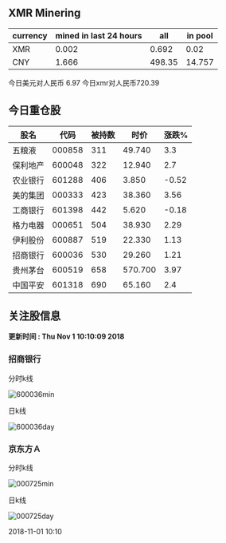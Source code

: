 ## XMR Minering

|currency|mined in last 24 hours|all|in pool|
|---|---|---|---|
|XMR|0.002|0.692|0.02|
|CNY|1.666|498.35|14.757|

今日美元对人民币 6.97	今日xmr对人民币720.39


## 今日重仓股 

|股名|代码|被持数|时价|涨跌%|
|---|---|---|---|---|
|五粮液|000858|311|49.740|3.3|
|保利地产|600048|322|12.940|2.7|
|农业银行|601288|406|3.850|-0.52|
|美的集团|000333|423|38.360|3.56|
|工商银行|601398|442|5.620|-0.18|
|格力电器|000651|504|38.930|2.29|
|伊利股份|600887|519|22.330|1.13|
|招商银行|600036|530|29.260|1.21|
|贵州茅台|600519|658|570.700|3.97|
|中国平安|601318|690|65.160|2.4|

## 关注股信息
**更新时间 : Thu Nov  1 10:10:09 2018**
### 招商银行 
分时k线

![600036min](http://image.sinajs.cn/newchart/min/n/sh600036.gif)

日k线

![600036day](http://image.sinajs.cn/newchart/daily/n/sh600036.gif)

### 京东方Ａ 
分时k线

![000725min](http://image.sinajs.cn/newchart/min/n/sz000725.gif)

日k线

![000725day](http://image.sinajs.cn/newchart/daily/n/sz000725.gif)

2018-11-01 10:10